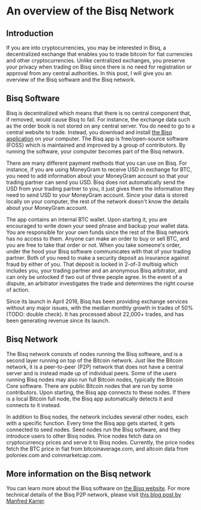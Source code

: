 # An overview of the Bisq Network

## Introduction
If you are into cryptocurrencies, you may be interested in Bisq, a decentralized exchange that enables you to trade bitcoin for fiat currencies and other cryptocurrencies. Unlike centralized exchanges, you preserve your privacy when trading on Bisq since there is no need for registration or approval from any central authorities. In this post, I will give you an overview of the Bisq software and the Bisq network. 

## Bisq Software
Bisq is decentralized which means that there is no central component that, if removed, would cause Bisq to fail. For instance, the exchange data such as the order book is not stored on any central server. You do need to go to a central website to trade. Instead, you download and install [the Bisq application](https://bisq.network/downloads/) on your computer. The Bisq app is free/open-source software (FOSS) which is maintained and improved by a group of contributors. By running the software, your computer becomes part of the Bisq network. 

There are many different payment methods that you can use on Bisq. For instance, if you are using MoneyGram to receive USD in exchange for BTC, you need to add information about your MoneyGram account so that your trading partner can send you USD. Bisq does not automatically send the USD from your trading partner to you, it just gives them the information they need to send USD to your MoneyGram account. Since your data is stored locally on your computer, the rest of the network doesn't know the details about your MoneyGram account.

The app contains an internal BTC wallet. Upon starting it, you are encouraged to write down your seed phrase and backup your wallet data. You are responsible for your own funds since the rest of the Bisq network has no access to them. Anyone can make an order to buy or sell BTC, and you are free to take that order or not. When you take someone's order, under the hood your Bisq software communicates with that of your trading partner. Both of you need to make a security deposit as insurance against fraud by either of you. That deposit is locked in 2-of-3 multisig which includes you, your trading partner and an anonymous Bisq arbitrator, and can only be unlocked if two out of three people agree. In the event of a dispute, an arbitrator investigates the trade and determines the right course of action.   

Since its launch in April 2016, Bisq has been providing exchange services without any major issues, with the median monthly growth in trades of 50% (TODO: double check). It has processed about 22,000+ trades, and has been generating revenue since its launch.

## Bisq Network
The Bisq network consists of nodes running the Bisq software, and is a second layer running on top of the Bitcoin network. Just like the Bitcoin network, it is a peer-to-peer (P2P) network that does not have a central server and is instead made up of individual peers. Some of the users running Bisq nodes may also run full Bitcoin nodes, typically the Bitcoin Core software. There are public Bitcoin nodes that are run by some contributors. Upon starting, the Bisq app connects to these nodes. If there is a local Bitcoin full node, the Bisq app automatically detects it and connects to it instead. 

In addition to Bisq nodes, the network includes several other nodes, each with a specific function. Every time the Bisq app gets started, it gets connected to seed nodes. Seed nodes run the Bisq software, and they introduce users to other Bisq nodes. Price nodes fetch data on cryptocurrency prices and serve it to Bisq nodes. Currently, the price nodes fetch the BTC price in fiat from bitcoinaverage.com, and altcoin data from poloniex.com and coinmarketcap.com.

## More information on the Bisq network
You can learn more about the Bisq software on [the Bisq website](https://docs.bisq.network/getting-started.html).
For more technical details of the Bisq P2P network, please visit [this blog post by Manfred Karrer](https://bisq.network/blog/new-p2p-network/).

